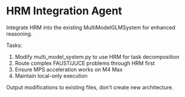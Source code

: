 # HRM Integration Agent

Integrate HRM into the existing MultiModelGLMSystem for enhanced reasoning.

Tasks:
1. Modify multi_model_system.py to use HRM for task decomposition
2. Route complex FAUST/JUCE problems through HRM first
3. Ensure MPS acceleration works on M4 Max
4. Maintain local-only execution

Output modifications to existing files, don't create new architecture.